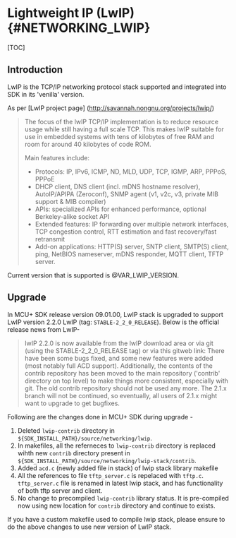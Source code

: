 # Lightweight IP (LwIP) {#NETWORKING_LWIP}

[TOC]

## Introduction
LwIP is the TCP/IP networking protocol  stack supported and integrated into SDK in its 'venilla' version. 

As per [LwIP project page] (http://savannah.nongnu.org/projects/lwip/)

> The focus of the lwIP TCP/IP implementation is to reduce resource usage while still having a full scale TCP. This makes lwIP suitable for use in embedded systems with tens of kilobytes of free RAM and room for around 40 kilobytes of code ROM.
> 
> Main features include:
> - Protocols: IP, IPv6, ICMP, ND, MLD, UDP, TCP, IGMP, ARP, PPPoS, PPPoE
> - DHCP client, DNS client (incl. mDNS hostname resolver), AutoIP/APIPA (Zeroconf), SNMP agent (v1, v2c, v3, private MIB support & MIB compiler)
> - APIs: specialized APIs for enhanced performance, optional Berkeley-alike socket API
> - Extended features: IP forwarding over multiple network interfaces, TCP congestion control, RTT estimation and fast recovery/fast retransmit
> - Add-on applications: HTTP(S) server, SNTP client, SMTP(S) client, ping, NetBIOS nameserver, mDNS responder, MQTT client, TFTP server.

Current version that is supported is @VAR_LWIP_VERSION.

## Upgrade
In MCU+ SDK release version 09.01.00, LwIP stack is upgraded to support LwIP version 2.2.0 LwIP (tag:  `STABLE-2_2_0_RELEASE`). Below is the official release news from LwIP-
> lwIP 2.2.0 is now available from the lwIP download area
> or via git (using the STABLE-2_2_0_RELEASE tag) or via this gitweb link:
> There have been some bugs fixed, and some new features were added (most notably full ACD support).
> Additionally, the contents of the contrib repository has been moved to the main repository ('contrib' directory on top level) to make things more consistent, especially with git. The old contrib repository should not be used any more.
> The 2.1.x branch will not be continued, so eventually, all users of 2.1.x might want to upgrade to get bugfixes.

Following are the changes done in MCU+ SDK during upgrade -
1. Deleted `lwip-contrib` directory in `${SDK_INSTALL_PATH}/source/networking/lwip`.
2. In  makefiles, all the referneces to `lwip-contrib` directory is replaced wihth new `contrib` directory present in  `${SDK_INSTALL_PATH}/source/networking/lwip-stack/contrib`.
3. Added  `acd.c` (newly added file in stack) of lwip stack library makefile
4. All the references to file `tftp_server.c` is repelaced with `tftp.c`. `tftp_server.c`  file is renamed in latest lwip stack,  and  has functionality of both tftp server and client.
5. No change to precompiled `lwip-contrib` library status. It is pre-compiled now using new location for `contrib` directory and continue to exists.

If you have a custom makefile used to compile lwip stack, please ensure to do the above changes to use new version of LwIP stack.